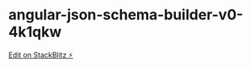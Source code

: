 # angular-json-schema-builder-v0-4k1qkw

[Edit on StackBlitz ⚡️](https://stackblitz.com/edit/angular-json-schema-builder-v0-4k1qkw)
